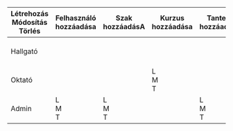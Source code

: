 | Létrehozás<br/>Módosítás<br/>Törlés | Felhasználó hozzáadása | Szak hozzáadásA | Kurzus hozzáadása | Tanterv hozzáadása | Tárgy hozzáadása | Kurzus felvevés | Terem hozzáadása | Üzenet küldése | Vizsga létrehozása | Időszak hozzáadása | Vizsga felvétel | Előfeltétel megszabása | Teljesítési követelmények megadása | 
|-------------------------------------|------------------------|-----------------|-------------------|--------------------|------------------|-----------------|------------------|----------------|--------------------|--------------------|-----------------|------------------------|------------------------------------|
| Hallgató                            |                        |                 |                   |                    |                  | L<br/>M<br/>T   |                  |                |                    |                    | L<br/>M<br/>T   |                        |                                    | 
| Oktató                              |                        |                 | L<br/>M<br/>T     |                    |                  |                 |                  | L<br/>T        | L<br/>M<br/>T      |                    |                 | L<br/>M<br/>T          | L<br/>M<br/>T                      | 
| Admin                               | L<br/>M<br/>T          | L<br/>M<br/>T   |                   | L<br/>M<br/>T      | L<br/>M<br/>T    |                 | L<br/>M<br/>T    | L  <br/>T      |                    | L<br/>M<br/>T      |                 |                        |                                    | 